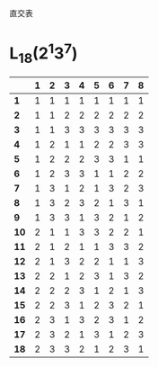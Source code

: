 直交表
# L<sub>18</sub>(2<sup>1</sup>3<sup>7</sup>)
|      |**1**|**2**|**3**|**4**|**5**|**6**|**7**|**8**|
|------|-----|-----|-----|-----|-----|-----|-----|-----|
|**1** |1    |1    |1    |1    |1    |1    |1    |1    |
|**2** |1    |1    |2    |2    |2    |2    |2    |2    |
|**3** |1    |1    |3    |3    |3    |3    |3    |3    |
|**4** |1    |2    |1    |1    |2    |2    |3    |3    |
|**5** |1    |2    |2    |2    |3    |3    |1    |1    |
|**6** |1    |2    |3    |3    |1    |1    |2    |2    |
|**7** |1    |3    |1    |2    |1    |3    |2    |3    |
|**8** |1    |3    |2    |3    |2    |1    |3    |1    |
|**9** |1    |3    |3    |1    |3    |2    |1    |2    |
|**10**|2    |1    |1    |3    |3    |2    |2    |1    |
|**11**|2    |1    |2    |1    |1    |3    |3    |2    |
|**12**|2    |1    |3    |2    |2    |1    |1    |3    |
|**13**|2    |2    |1    |2    |3    |1    |3    |2    |
|**14**|2    |2    |2    |3    |1    |2    |1    |3    |
|**15**|2    |2    |3    |1    |2    |3    |2    |1    |
|**16**|2    |3    |1    |3    |2    |3    |1    |2    |
|**17**|2    |3    |2    |1    |3    |1    |2    |3    |
|**18**|2    |3    |3    |2    |1    |2    |3    |1    |
